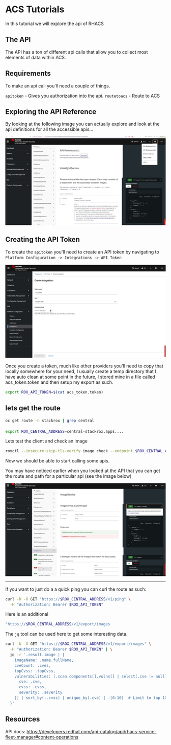 # ACS Tutorials
In this tutorial we will explore the api of RHACS


## The API

The API has a ton of different api calls that allow you to collect most elements of data within ACS.

## Requirements

To make an api call you'll need a couple of things.

`apitoken` - Gives you authorization into the api.
`routetoacs` - Route to ACS

## Exploring the API Reference

By looking at the following image you can actually explore and look at the api definitions for all the accessible apis...

![ApiView](https://github.com/axodevelopment/ACS-Tutorials/blob/main/images/api-view.jpg)


## Creating the API Token

To create the `apitoken` you'll need to create an API token by navigating to `Platform Configuration -> Integrations -> API Token`

![ApiView](https://github.com/axodevelopment/ACS-Tutorials/blob/main/images/api-token.jpg)

Once you create a token, much like other providers you'll need to copy that locally somewhere for your need, I usually create a temp directory that I have auto clean at some point in the future, I stored mine in a file called acs_token.token and then setup my export as such.

```bash
export ROX_API_TOKEN=$(cat acs_token.token)
```

## lets get the route

```bash
oc get route -n stackrox | grep central

export ROX_CENTRAL_ADDRESS=central-stackrox.apps....
```

Lets test the client and check an image

```bash
roxctl --insecure-skip-tls-verify image check --endpoint $ROX_CENTRAL_ADDRESS:443 --image quay.io/centos7/httpd-24-centos7:centos7
```

Now we should be able to start calling some apis.

You may have noticed earlier when you looked at the API that you can get the route and path for a particular api (see the image below)

![ApiView](https://github.com/axodevelopment/ACS-Tutorials/blob/main/images/api-paths.jpg)

---

If you want to just do a a quick ping you can curl the route as such:

```bash
curl -k -X GET "https://$ROX_CENTRAL_ADDRESS/v1/ping" \
  -H "Authorization: Bearer $ROX_API_TOKEN"
```

Here is an additional

```bash
"https://$ROX_CENTRAL_ADDRESS/v1/export/images 
```

The `jq` tool can be used here to get some interesting data.  

```bash
curl -k -X GET "https://$ROX_CENTRAL_ADDRESS/v1/export/images" \
  -H "Authorization: Bearer $ROX_API_TOKEN" | \
  jq -r '.result.image | {
    imageName: .name.fullName,
    cveCount: .cves,
    topCvss: .topCvss,
    vulnerabilities: [.scan.components[].vulns[] | select(.cve != null) | {
      cve: .cve,
      cvss: .cvss,
      severity: .severity
    }] | sort_by(-.cvss) | unique_by(.cve) | .[0:10]  # Limit to top 10 vulnerabilities
  }'
```

## Resources

API docs:
https://developers.redhat.com/api-catalog/api/rhacs-service-fleet-manager#content-operations